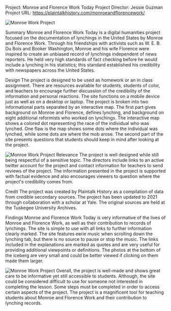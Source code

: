 Project:
Monroe and Florence Work Today 
Project Director:
Jessie Guzman
Project URL:
https://plaintalkhistory.com/monroeandflorencework/

![Monroe Work Project](kelsiesmith.github.io/kelsiesmith/images/Monroe1.png)

Summary 
	Monroe and Florence Work Today is a digital humanities project focused on the documentation of lynchings in the United States by Monroe and Florence Work. Through his friendships with activists such as W. E. B. Du Bois and Booker Washington, Monroe and his wife Florence were inspired to create an unbiased record of lynchings independent of news reporters. He held very high standards of fact checking before he would include a lynching in his statistics; this standard established his credibility with newspapers across the United States.  

Design
	The project is designed to be used as homework or an in class assignment. There are resources available for students, students of color, and teachers to encourage further discussion of the credibility of the information and personal reactions. The site functions on a mobile device just as well as on a desktop or laptop. The project is broken into two informational parts separated by an interactive map. The first part gives background on Monroe and Florence, defines lynching, and background on eight additional reformists who worked on lynchings. The interactive map shows a colored dot representing the race of the individual who was lynched. One flaw is the map shows some dots where the individual was lynched, while some dots are where the mob arose. The second part of the site presents questions that students should keep in mind after looking at the project. 

![Monroe Work Project](kelsiesmith.github.io/kelsiesmith/images/Monroe3.png)
Relevance 
	The project is well designed while still being respectful of a sensitive topic. The directors include links to an active twitter account for the project and contact information for teachers to send reviews of the project. The information presented in the project is supported with factual evidence and also encourages viewers to question where the project's credibility comes from. 

Credit 
	The project was created by Plaintalk History as a compilation of data from credible secondary sources. The project has been updated to 2021 through collaboration with a scholar at Yale. The original sources are held at the Tuskegee University Archives. 

Findings 
	Monroe and Florence Work Today is very informative of the lives of Monroe and Florence Work, as well as their contribution to records of lynchings. The site is simple to use with all links to further information clearly marked. The site features eerie music when scrolling down the lynching tab, but there is no source to pause or stop the music. The links included in the explanations are marked as quotes and are very useful for providing additional viewpoints or definitions. The photos at the bottom of the iceberg are very small and could be better viewed if clicking on them made them larger. 

![Monroe Work Project](kelsiesmith.github.io/kelsiesmith/images/Monroe2.png)
	Overall, the project is well-made and shows great care to be informative yet still accessible to students. Although, the site could be considered difficult to use for someone not interested in completing the lesson. Some steps must be completed in order to access certain aspects of the project. The project is a magnificent tool for teaching students about Monroe and Florence Work and their contribution to lynching records. 

